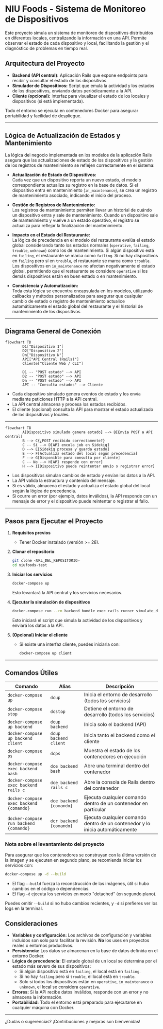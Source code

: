 # NIU Foods - Sistema de Monitoreo de Dispositivos

Este proyecto simula un sistema de monitoreo de dispositivos distribuidos en diferentes locales, centralizando la información en una API. Permite observar el estado de cada dispositivo y local, facilitando la gestión y el diagnóstico de problemas en tiempo real.

## Arquitectura del Proyecto

- **Backend (API central):** Aplicación Rails que expone endpoints para recibir y consultar el estado de los dispositivos.
- **Simulador de Dispositivos:** Script que emula la actividad y los estados de los dispositivos, enviando datos periódicamente a la API.
- **Cliente (opcional):** Interfaz para visualizar el estado de los locales y dispositivos (si está implementada).

Todo el entorno se ejecuta en contenedores Docker para asegurar portabilidad y facilidad de despliegue.

---

## Lógica de Actualización de Estados y Mantenimiento

La lógica del negocio implementada en los modelos de la aplicación Rails asegura que las actualizaciones de estado de los dispositivos y la gestión de los registros de mantenimiento se reflejen correctamente en el sistema:

- **Actualización de Estado de Dispositivos:**  
    Cada vez que un dispositivo reporta un nuevo estado, el modelo correspondiente actualiza su registro en la base de datos. Si el dispositivo entra en mantenimiento (`in_maintenance`), se crea un registro de mantenimiento asociado, indicando el inicio del proceso.

- **Gestión de Registros de Mantenimiento:**  
    Los registros de mantenimiento permiten llevar un historial de cuándo un dispositivo entra y sale de mantenimiento. Cuando un dispositivo sale de mantenimiento y vuelve a un estado operativo, el registro se actualiza para reflejar la finalización del mantenimiento.

- **Impacto en el Estado del Restaurante:**  
    La lógica de precedencia en el modelo del restaurante evalúa el estado global considerando tanto los estados normales (`operative`, `failing`, `trouble`, `unknown`) como los de mantenimiento. Si algún dispositivo está en `failing`, el restaurante se marca como `failing`. Si no hay dispositivos en `failing` pero sí en `trouble`, el restaurante se marca como `trouble`. Los dispositivos en `in_maintenance` no afectan negativamente el estado global, permitiendo que el restaurante se considere `operative` si los demás dispositivos están en buen estado o en mantenimiento.

- **Consistencia y Automatización:**  
    Toda esta lógica se encuentra encapsulada en los modelos, utilizando callbacks y métodos personalizados para asegurar que cualquier cambio de estado o registro de mantenimiento actualice automáticamente el estado global del restaurante y el historial de mantenimiento de los dispositivos.

---

## Diagrama General de Conexión

```mermaid
flowchart TD
        D1["Dispositivo 1"]
        D2["Dispositivo 2"]
        Dn["Dispositivo N"]
        API["API Central (Rails)"]
        Cliente["Cliente Web / CLI"]

        D1 -- "POST estado" --> API
        D2 -- "POST estado" --> API
        Dn -- "POST estado" --> API
        API -- "Consulta estados" --> Cliente
```

- Cada dispositivo simulado genera eventos de estado y los envía mediante peticiones HTTP a la API central.
- La API central almacena y procesa los estados recibidos.
- El cliente (opcional) consulta la API para mostrar el estado actualizado de los dispositivos y locales.

---

```mermaid
flowchart TD
        A[Dispositivo simulado genera estado] --> B[Envía POST a API central]
        B --> C{¿POST recibido correctamente?}
        C -- Sí --> D[API encola job en Sidekiq]
        D --> E[Sidekiq procesa y guarda estado]
        E --> F[Actualiza estado del local según precedencia]
        F --> G[Disponible para consulta por cliente]
        C -- No --> H[API responde con error]
        H --> I[Dispositivo puede reintentar envío o registrar error]
```

- Los dispositivos simulan cambios de estado y envían los datos a la API.
- La API valida la estructura y contenido del mensaje.
- Si es válido, almacena el estado y actualiza el estado global del local según la lógica de precedencia.
- Si ocurre un error (por ejemplo, datos inválidos), la API responde con un mensaje de error y el dispositivo puede reintentar o registrar el fallo.

---

## Pasos para Ejecutar el Proyecto

1. **Requisitos previos**
     - Tener Docker instalado (versión >= 28).

2. **Clonar el repositorio**
     ```sh
     git clone <URL_DEL_REPOSITORIO>
     cd niufoods-test
     ```

3. **Iniciar los servicios**
     ```sh
     docker-compose up
     ```
     Esto levantará la API central y los servicios necesarios.

4. **Ejecutar la simulación de dispositivos**
     ```sh
     docker-compose run --rm backend bundle exec rails runner simulate_device_activity.rb
     ```
     Esto iniciará el script que simula la actividad de los dispositivos y enviará los datos a la API.

5. **(Opcional) Iniciar el cliente**
     - Si existe una interfaz cliente, puedes iniciarla con:
         ```sh
         docker-compose up client
         ```

---

## Comandos Útiles

| Comando                                      | Alias                    | Descripción                                                                                      |
|----------------------------------------------|--------------------------|--------------------------------------------------------------------------------------------------|
| `docker-compose up`                          | `dcup`                   | Inicia el entorno de desarrollo (todos los servicios)                                            |
| `docker-compose stop`                        | `dcstop`                 | Detiene el entorno de desarrollo (todos los servicios)                                           |
| `docker-compose up backend`                  | `dcup backend`           | Inicia solo el backend (API)                                                                     |
| `docker-compose up backend client`           | `dcup backend client`    | Inicia tanto el backend como el cliente                                                          |
| `docker-compose ps`                          | `dcps`                   | Muestra el estado de los contenedores en ejecución                                               |
| `docker-compose exec backend bash`           | `dce backend bash`       | Abre una terminal dentro del contenedor                                                          |
| `docker-compose exec backend rails c`        | `dce backend rails c`    | Abre la consola de Rails dentro del contenedor                                                   |
| `docker-compose exec backend {comando}`      | `dce backend {comando}`  | Ejecuta cualquier comando dentro de un contenedor en particular                                  |
| `docker-compose run backend {comando}`       | `dcr backend {comando}`  | Ejecuta cualquier comando dentro de un contenedor y lo inicia automáticamente                    |

### Nota sobre el levantamiento del proyecto

Para asegurar que los contenedores se construyan con la última versión de la imagen y se ejecuten en segundo plano, se recomienda iniciar los servicios con:

```sh
docker-compose up -d --build
```

- El flag `--build` fuerza la reconstrucción de las imágenes, útil si hubo cambios en el código o dependencias.
- El flag `-d` ejecuta los servicios en modo "detached" (en segundo plano).

Puedes omitir `--build` si no hubo cambios recientes, y `-d` si prefieres ver los logs en la terminal.

## Consideraciones

- **Variables y configuración:** Los archivos de configuración y variables incluidos son solo para facilitar la revisión. **No** los uses en proyectos reales o entornos productivos.
- **Persistencia:** Los datos se almacenan en la base de datos definida en el entorno Docker.
- **Lógica de precedencia:** El estado global de un local se determina por el estado más severo de sus dispositivos:
    - Si algún dispositivo está en `failing`, el local está en `failing`.
    - Si no hay `failing` pero sí `trouble`, el local está en `trouble`.
    - Solo si todos los dispositivos están en `operative`, `in_maintenance` o `unknown`, el local se considera `operative`.
- **Errores:** Si la API recibe datos inválidos, responde con un error y no almacena la información.
- **Portabilidad:** Todo el entorno está preparado para ejecutarse en cualquier máquina con Docker.

---

¿Dudas o sugerencias? ¡Contribuciones y mejoras son bienvenidas!

